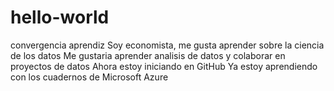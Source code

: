 # hello-world
convergencia aprendiz
Soy economista, me gusta aprender sobre  la ciencia de los datos
Me  gustaria aprender analisis de datos y colaborar  en proyectos de datos
Ahora  estoy iniciando en GitHub
Ya estoy aprendiendo con los cuadernos de Microsoft Azure
